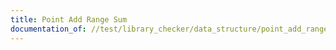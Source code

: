 ```yaml
---
title: Point Add Range Sum
documentation_of: //test/library_checker/data_structure/point_add_range_sum.test.py
---
```

